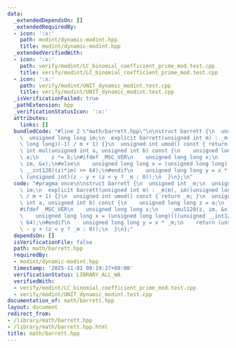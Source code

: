 ```yaml
---
data:
  _extendedDependsOn: []
  _extendedRequiredBy:
  - icon: ':x:'
    path: modint/dynamic-modint.hpp
    title: modint/dynamic-modint.hpp
  _extendedVerifiedWith:
  - icon: ':x:'
    path: verify/modint/LC_binomial_coefficient_prime_mod.test.cpp
    title: verify/modint/LC_binomial_coefficient_prime_mod.test.cpp
  - icon: ':x:'
    path: verify/modint/UNIT_dynamic_modint.test.cpp
    title: verify/modint/UNIT_dynamic_modint.test.cpp
  _isVerificationFailed: true
  _pathExtension: hpp
  _verificationStatusIcon: ':x:'
  attributes:
    links: []
  bundledCode: "#line 2 \"math/barrett.hpp\"\n\nstruct barrett {\n  unsigned int _m;\n\
    \  unsigned long long im;\n  explicit barrett(unsigned int m) : _m(m), im((unsigned\
    \ long long)(-1) / m + 1) {}\n  unsigned int umod() const { return _m; }\n  unsigned\
    \ int mul(unsigned int a, unsigned int b) const {\n    unsigned long long z =\
    \ a;\n    z *= b;\n#ifdef _MSC_VER\n    unsigned long long x;\n    _umul128(z,\
    \ im, &x);\n#else\n    unsigned long long x = (unsigned long long)(((unsigned\
    \ __int128)(z)*im) >> 64);\n#endif\n    unsigned long long y = x * _m;\n    return\
    \ (unsigned int)(z - y + (z < y ? _m : 0));\n  }\n};\n"
  code: "#pragma once\n\nstruct barrett {\n  unsigned int _m;\n  unsigned long long\
    \ im;\n  explicit barrett(unsigned int m) : _m(m), im((unsigned long long)(-1)\
    \ / m + 1) {}\n  unsigned int umod() const { return _m; }\n  unsigned int mul(unsigned\
    \ int a, unsigned int b) const {\n    unsigned long long z = a;\n    z *= b;\n\
    #ifdef _MSC_VER\n    unsigned long long x;\n    _umul128(z, im, &x);\n#else\n\
    \    unsigned long long x = (unsigned long long)(((unsigned __int128)(z)*im) >>\
    \ 64);\n#endif\n    unsigned long long y = x * _m;\n    return (unsigned int)(z\
    \ - y + (z < y ? _m : 0));\n  }\n};"
  dependsOn: []
  isVerificationFile: false
  path: math/barrett.hpp
  requiredBy:
  - modint/dynamic-modint.hpp
  timestamp: '2025-11-01 00:19:27+09:00'
  verificationStatus: LIBRARY_ALL_WA
  verifiedWith:
  - verify/modint/LC_binomial_coefficient_prime_mod.test.cpp
  - verify/modint/UNIT_dynamic_modint.test.cpp
documentation_of: math/barrett.hpp
layout: document
redirect_from:
- /library/math/barrett.hpp
- /library/math/barrett.hpp.html
title: math/barrett.hpp
---
```

